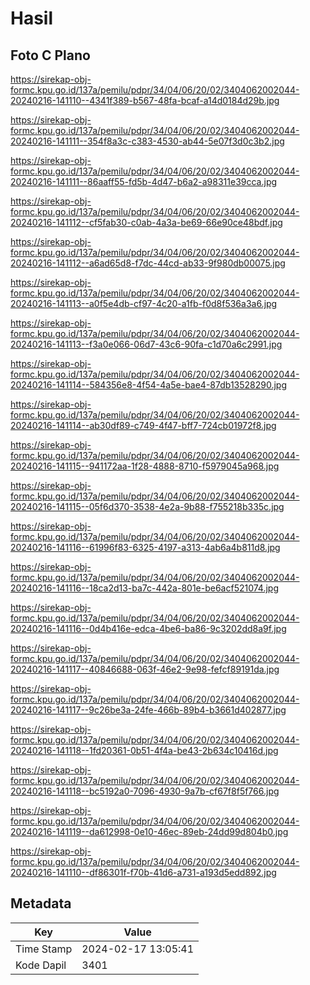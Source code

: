 # Hasil

## Foto C Plano

https://sirekap-obj-formc.kpu.go.id/137a/pemilu/pdpr/34/04/06/20/02/3404062002044-20240216-141110--4341f389-b567-48fa-bcaf-a14d0184d29b.jpg

https://sirekap-obj-formc.kpu.go.id/137a/pemilu/pdpr/34/04/06/20/02/3404062002044-20240216-141111--354f8a3c-c383-4530-ab44-5e07f3d0c3b2.jpg

https://sirekap-obj-formc.kpu.go.id/137a/pemilu/pdpr/34/04/06/20/02/3404062002044-20240216-141111--86aaff55-fd5b-4d47-b6a2-a98311e39cca.jpg

https://sirekap-obj-formc.kpu.go.id/137a/pemilu/pdpr/34/04/06/20/02/3404062002044-20240216-141112--cf5fab30-c0ab-4a3a-be69-66e90ce48bdf.jpg

https://sirekap-obj-formc.kpu.go.id/137a/pemilu/pdpr/34/04/06/20/02/3404062002044-20240216-141112--a6ad65d8-f7dc-44cd-ab33-9f980db00075.jpg

https://sirekap-obj-formc.kpu.go.id/137a/pemilu/pdpr/34/04/06/20/02/3404062002044-20240216-141113--a0f5e4db-cf97-4c20-a1fb-f0d8f536a3a6.jpg

https://sirekap-obj-formc.kpu.go.id/137a/pemilu/pdpr/34/04/06/20/02/3404062002044-20240216-141113--f3a0e066-06d7-43c6-90fa-c1d70a6c2991.jpg

https://sirekap-obj-formc.kpu.go.id/137a/pemilu/pdpr/34/04/06/20/02/3404062002044-20240216-141114--584356e8-4f54-4a5e-bae4-87db13528290.jpg

https://sirekap-obj-formc.kpu.go.id/137a/pemilu/pdpr/34/04/06/20/02/3404062002044-20240216-141114--ab30df89-c749-4f47-bff7-724cb01972f8.jpg

https://sirekap-obj-formc.kpu.go.id/137a/pemilu/pdpr/34/04/06/20/02/3404062002044-20240216-141115--941172aa-1f28-4888-8710-f5979045a968.jpg

https://sirekap-obj-formc.kpu.go.id/137a/pemilu/pdpr/34/04/06/20/02/3404062002044-20240216-141115--05f6d370-3538-4e2a-9b88-f755218b335c.jpg

https://sirekap-obj-formc.kpu.go.id/137a/pemilu/pdpr/34/04/06/20/02/3404062002044-20240216-141116--61996f83-6325-4197-a313-4ab6a4b811d8.jpg

https://sirekap-obj-formc.kpu.go.id/137a/pemilu/pdpr/34/04/06/20/02/3404062002044-20240216-141116--18ca2d13-ba7c-442a-801e-be6acf521074.jpg

https://sirekap-obj-formc.kpu.go.id/137a/pemilu/pdpr/34/04/06/20/02/3404062002044-20240216-141116--0d4b416e-edca-4be6-ba86-9c3202dd8a9f.jpg

https://sirekap-obj-formc.kpu.go.id/137a/pemilu/pdpr/34/04/06/20/02/3404062002044-20240216-141117--40846688-063f-46e2-9e98-fefcf89191da.jpg

https://sirekap-obj-formc.kpu.go.id/137a/pemilu/pdpr/34/04/06/20/02/3404062002044-20240216-141117--9c26be3a-24fe-466b-89b4-b3661d402877.jpg

https://sirekap-obj-formc.kpu.go.id/137a/pemilu/pdpr/34/04/06/20/02/3404062002044-20240216-141118--1fd20361-0b51-4f4a-be43-2b634c10416d.jpg

https://sirekap-obj-formc.kpu.go.id/137a/pemilu/pdpr/34/04/06/20/02/3404062002044-20240216-141118--bc5192a0-7096-4930-9a7b-cf67f8f5f766.jpg

https://sirekap-obj-formc.kpu.go.id/137a/pemilu/pdpr/34/04/06/20/02/3404062002044-20240216-141119--da612998-0e10-46ec-89eb-24dd99d804b0.jpg

https://sirekap-obj-formc.kpu.go.id/137a/pemilu/pdpr/34/04/06/20/02/3404062002044-20240216-141110--df86301f-f70b-41d6-a731-a193d5edd892.jpg


## Metadata

| Key        | Value               |
| ---------- | ------------------- |
| Time Stamp | 2024-02-17 13:05:41 |
| Kode Dapil | 3401                |



